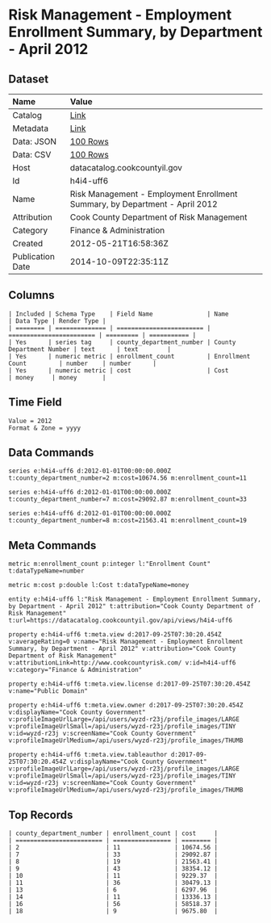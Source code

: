# Risk Management - Employment Enrollment Summary, by Department - April 2012

## Dataset

| Name | Value |
| :--- | :---- |
| Catalog | [Link](https://catalog.data.gov/dataset/risk-management-employment-enrollment-summary-by-department-april-2012-7f27e) |
| Metadata | [Link](https://datacatalog.cookcountyil.gov/api/views/h4i4-uff6) |
| Data: JSON | [100 Rows](https://datacatalog.cookcountyil.gov/api/views/h4i4-uff6/rows.json?max_rows=100) |
| Data: CSV | [100 Rows](https://datacatalog.cookcountyil.gov/api/views/h4i4-uff6/rows.csv?max_rows=100) |
| Host | datacatalog.cookcountyil.gov |
| Id | h4i4-uff6 |
| Name | Risk Management - Employment Enrollment Summary, by Department - April 2012 |
| Attribution | Cook County Department of Risk Management |
| Category | Finance & Administration |
| Created | 2012-05-21T16:58:36Z |
| Publication Date | 2014-10-09T22:35:11Z |

## Columns

```ls
| Included | Schema Type    | Field Name               | Name                     | Data Type | Render Type |
| ======== | ============== | ======================== | ======================== | ========= | =========== |
| Yes      | series tag     | county_department_number | County Department Number | text      | text        |
| Yes      | numeric metric | enrollment_count         | Enrollment Count         | number    | number      |
| Yes      | numeric metric | cost                     | Cost                     | money     | money       |
```

## Time Field

```ls
Value = 2012
Format & Zone = yyyy
```

## Data Commands

```ls
series e:h4i4-uff6 d:2012-01-01T00:00:00.000Z t:county_department_number=2 m:cost=10674.56 m:enrollment_count=11

series e:h4i4-uff6 d:2012-01-01T00:00:00.000Z t:county_department_number=7 m:cost=29092.87 m:enrollment_count=33

series e:h4i4-uff6 d:2012-01-01T00:00:00.000Z t:county_department_number=8 m:cost=21563.41 m:enrollment_count=19
```

## Meta Commands

```ls
metric m:enrollment_count p:integer l:"Enrollment Count" t:dataTypeName=number

metric m:cost p:double l:Cost t:dataTypeName=money

entity e:h4i4-uff6 l:"Risk Management - Employment Enrollment Summary, by Department - April 2012" t:attribution="Cook County Department of Risk Management" t:url=https://datacatalog.cookcountyil.gov/api/views/h4i4-uff6

property e:h4i4-uff6 t:meta.view d:2017-09-25T07:30:20.454Z v:averageRating=0 v:name="Risk Management - Employment Enrollment Summary, by Department - April 2012" v:attribution="Cook County Department of Risk Management" v:attributionLink=http://www.cookcountyrisk.com/ v:id=h4i4-uff6 v:category="Finance & Administration"

property e:h4i4-uff6 t:meta.view.license d:2017-09-25T07:30:20.454Z v:name="Public Domain"

property e:h4i4-uff6 t:meta.view.owner d:2017-09-25T07:30:20.454Z v:displayName="Cook County Government" v:profileImageUrlLarge=/api/users/wyzd-r23j/profile_images/LARGE v:profileImageUrlSmall=/api/users/wyzd-r23j/profile_images/TINY v:id=wyzd-r23j v:screenName="Cook County Government" v:profileImageUrlMedium=/api/users/wyzd-r23j/profile_images/THUMB

property e:h4i4-uff6 t:meta.view.tableauthor d:2017-09-25T07:30:20.454Z v:displayName="Cook County Government" v:profileImageUrlLarge=/api/users/wyzd-r23j/profile_images/LARGE v:profileImageUrlSmall=/api/users/wyzd-r23j/profile_images/TINY v:id=wyzd-r23j v:screenName="Cook County Government" v:profileImageUrlMedium=/api/users/wyzd-r23j/profile_images/THUMB
```

## Top Records

```ls
| county_department_number | enrollment_count | cost     | 
| ======================== | ================ | ======== | 
| 2                        | 11               | 10674.56 | 
| 7                        | 33               | 29092.87 | 
| 8                        | 19               | 21563.41 | 
| 9                        | 43               | 38354.12 | 
| 10                       | 11               | 9229.37  | 
| 11                       | 36               | 30479.13 | 
| 13                       | 6                | 6297.96  | 
| 14                       | 11               | 13336.13 | 
| 16                       | 56               | 58518.37 | 
| 18                       | 9                | 9675.80  | 
```
